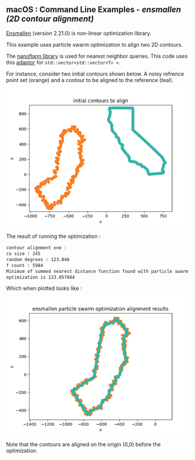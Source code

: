 
## macOS : Command Line Examples - *ensmallen (2D contour alignment)*

[Ensmallen](https://ensmallen.org) (version 2.21.0) is non-linear optimization library.

This example uses particle swarm optimization to align two 2D contours.

The [nanoflann library](https://github.com/jlblancoc/nanoflann) is used for nearest neighbor queries. This code uses this [adaptor](https://github.com/jlblancoc/nanoflann/blob/master/examples/KDTreeVectorOfVectorsAdaptor.h) for ```std::vector<std::vector<T> >```.

For instance, consider two initial contours shown below. A noisy refrence point set (orange) and a contour to be aligned to the reference (teal).

<img src="initial_contours-xy_rgb.png" width=500px>

The result of running the optimization :

```
contour alignment one :
ca size : 245
random degrees : 123.046
f count : 5984
Minimum of summed nearest distance function found with particle swarm optimization is 123.057684
```

Which when plotted looks like :

<img src="aligned_contours-xy_rgb.png" width=500px>

Note that the contours are aligned on the origin (0,0) before the optimization.

